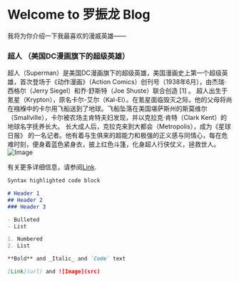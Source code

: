# Welcome to 罗振龙 Blog

我将为你介绍一下我最喜欢的漫威英雄——
###  超人 （美国DC漫画旗下的超级英雄） 

超人（Superman）是美国DC漫画旗下的超级英雄，美国漫画史上第一个超级英雄，首次登场于《动作漫画》（Action Comics）创刊号（1938年6月），由杰瑞·西格尔（Jerry Siegel）和乔·舒斯特（Joe Shuste）联合创造 [1]  。
超人出生于氪星（Krypton），原名卡尔-艾尔（Kal-El）。在氪星面临毁灭之际，他的父母将尚在襁褓中的卡尔用飞船送到了地球。飞船坠落在美国堪萨斯州的斯莫维尔（Smallville），卡尔被农场主肯特夫妇发现，并以克拉克·肯特（Clark Kent）的地球名字抚养长大。
长大成人后，克拉克来到大都会（Metropolis），成为《星球日报》 的一名记者。他有着与生俱来的超能力和极强的正义感与同情心，每在危难时刻，便身着蓝色紧身衣，披上红色斗篷，化身超人行侠仗义，拯救世人。
![Image](https://bkimg.cdn.bcebos.com/pic/3812b31bb051f8198618b5d9b5e55ded2e738bd4495c?x-bce-process=image/watermark,image_d2F0ZXIvYmFpa2UyNzI=,g_7,xp_5,yp_5/format,f_auto)

有关更多详细信息，请参阅[Link](https://baike.baidu.com/item/%E8%B6%85%E4%BA%BA/13106?fromtitle=Superman&fromid=5161&fr=aladdin).



```markdown
Syntax highlighted code block

# Header 1
## Header 2
### Header 3

- Bulleted
- List

1. Numbered
2. List

**Bold** and _Italic_ and `Code` text

[Link](url) and ![Image](src)
```



